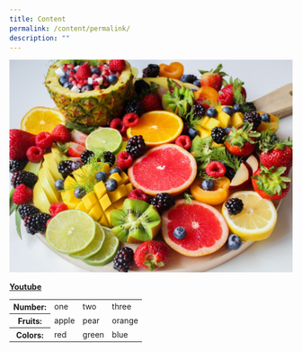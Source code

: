 ```yaml
---
title: Content
permalink: /content/permalink/
description: ""
---
```

![](/images/Test/pexels-trang-doan-1132047.jpg)

**[Youtube](https://www.youtube.com/watch?v=jfKfPfyJRdk)**

<table>
	<tr>
	<th>Number:</th>
	<td>one</td>
	<td>two</td>
	<td>three</td>
	</tr>
  <tr>
  <th>Fruits:</th> 
	<td>apple</td>
	<td>pear</td>
	<td>orange</td>
	</tr>
  <tr>
	<th>Colors:</th>
  <td>red</td>
	<td>green</td>
	<td>blue</td>
	</tr>
</table>
